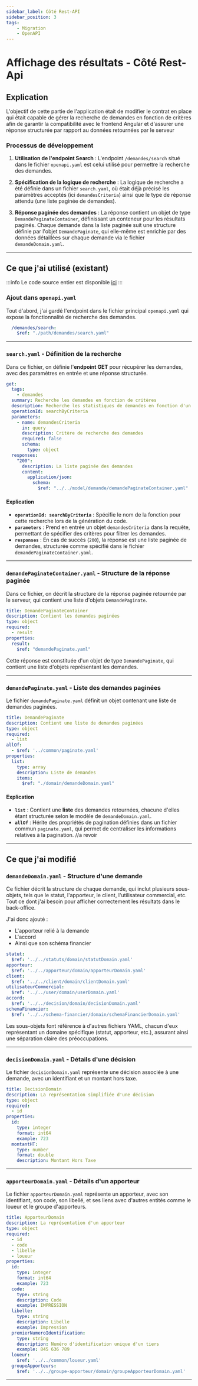 ```yaml
---
sidebar_label: Côté Rest-API
sidebar_position: 3
tags: 
    - Migration
    - OpenAPI
---
```


# Affichage des résultats - Côté Rest-Api

## Explication

L'objectif de cette partie de l'application était de modifier le contrat en place qui était capable de gérer la recherche de demandes en fonction de critères afin de garantir la compatibilité avec le frontend Angular et d'assurer une réponse structurée par rapport au données retournées par le serveur

### Processus de développement

1. **Utilisation de l'endpoint Search** :
  L'endpoint `/demandes/search` situé dans le fichier `openapi.yaml` est celui utilisé pour permettre la recherche des demandes.
   
2. **Spécification de la logique de recherche** :
   La logique de recherche a été définie dans un fichier `search.yaml`, où était déjà précisé les paramètres acceptés (ici `demandesCriteria`) ainsi que le type de réponse attendu (une liste paginée de demandes).

3. **Réponse paginée des demandes** :
   La réponse contient un objet de type `DemandePaginateContainer`, définissant un conteneur pour les résultats paginés. Chaque demande dans la liste paginée suit une structure définie par l'objet `DemandePaginate`, qui elle-même est enrichie par des données détaillées sur chaque demande via le fichier `demandeDomain.yaml`.

---

## Ce que j'ai utilisé (existant)

:::info
Le code source entier est disponible [ici](./../../../Annexes/bout_de_code/Projet_recherche_demande/affichage_resultats/cote_rest_api.md)
:::
### Ajout dans `openapi.yaml`

Tout d'abord, j'ai gardé l'endpoint dans le fichier principal `openapi.yaml` qui expose la fonctionnalité de recherche des demandes.

```yaml
  /demandes/search:
    $ref: "./path/demandes/search.yaml"
```

---

### `search.yaml` - Définition de la recherche

Dans ce fichier, on définie l'**endpoint GET** pour récupérer les demandes, avec des paramètres en entrée et une réponse structurée.

```yaml
get:
  tags:
    - demandes
  summary: Recherche les demandes en fonction de critères
  description: Recherche les statistiques de demandes en fonction d'un critère
  operationId: searchByCriteria
  parameters:
    - name: demandesCriteria
      in: query
      description: Critère de recherche des demandes
      required: false
      schema:
        type: object
  responses:
    "200":
      description: La liste paginée des demandes
      content:
        application/json:
          schema:
            $ref: "../../model/demande/demandePaginateContainer.yaml"
```

#### Explication

* **`operationId: searchByCriteria`** : Spécifie le nom de la fonction pour cette recherche lors de la génération du code.
* **`parameters`** : Prend en entrée un objet `demandesCriteria` dans la requête, permettant de spécifier des critères pour filtrer les demandes.
* **`responses`** : En cas de succès (`200`), la réponse est une liste paginée de demandes, structurée comme spécifié dans le fichier `demandePaginateContainer.yaml`.

---

### `demandePaginateContainer.yaml` - Structure de la réponse paginée

Dans ce fichier, on décrit la structure de la réponse paginée retournée par le serveur, qui contient une liste d'objets `DemandePaginate`.

```yaml
title: DemandePaginateContainer
description: Contient les demandes paginées
type: object
required:
  - result
properties:
  result:
    $ref: "demandePaginate.yaml"
```

Cette réponse est constituée d'un objet de type `DemandePaginate`, qui contient une liste d'objets représentant les demandes.

---

### `demandePaginate.yaml` - Liste des demandes paginées

Le fichier `demandePaginate.yaml` définit un objet contenant une liste de demandes paginées.

```yaml
title: DemandePaginate
description: Contient une liste de demandes paginées
type: object
required:
  - list
allOf:
  - $ref: '../common/paginate.yaml'
properties:
  list:
    type: array
    description: Liste de demandes
    items:
      $ref: "./domain/demandeDomain.yaml"
```

#### Explication

* **`list`** : Contient une **liste** des demandes retournées, chacune d'elles étant structurée selon le modèle de `demandeDomain.yaml`.
* **`allOf`** : Hérite des propriétés de pagination définies dans un fichier commun `paginate.yaml`, qui permet de centraliser les informations relatives à la pagination. //a revoir

---
## Ce que j'ai modifié

### `demandeDomain.yaml` - Structure d'une demande

Ce fichier décrit la structure de chaque demande, qui inclut plusieurs sous-objets, tels que le statut, l'apporteur, le client, l'utilisateur commercial, etc.
Tout ce dont j'ai besoin pour afficher correctement les résultats dans le back-office.

J'ai donc ajouté : 

- L'apporteur relié à la demande
- L'accord
- Ainsi que son schéma financier

```yaml
statut: 
  $ref: '../../statuts/domain/statutDomain.yaml'
apporteur:
  $ref: '../../apporteur/domain/apporteurDomain.yaml'
client:
  $ref: '../../client/domain/clientDomain.yaml'
utilisateurCommercial:
  $ref: '../../user/domain/userDomain.yaml'
accord:
  $ref: '../../decision/domain/decisionDomain.yaml'
schemaFinancier:
  $ref: '../../schema-financier/domain/schemaFinancierDomain.yaml'
```

Les sous-objets font référence à d'autres fichiers YAML, chacun d'eux représentant un domaine spécifique (statut, apporteur, etc.), assurant ainsi une séparation claire des préoccupations.

---

### `decisionDomain.yaml` - Détails d'une décision

Le fichier `decisionDomain.yaml` représente une décision associée à une demande, avec un identifiant et un montant hors taxe.

```yaml
title: DecisionDomain
description: La représentation simplifiée d'une décision
type: object
required:
  - id
properties:
  id:
    type: integer
    format: int64
    example: 723
  montantHT:
    type: number
    format: double
    description: Montant Hors Taxe
```

---

### `apporteurDomain.yaml` - Détails d'un apporteur

Le fichier `apporteurDomain.yaml` représente un apporteur, avec son identifiant, son code, son libellé, et ses liens avec d'autres entités comme le loueur et le groupe d'apporteurs.

```yaml
title: ApporteurDomain
description: La représentation d'un apporteur
type: object
required:
  - id
  - code
  - libelle
  - loueur
properties:
  id:
    type: integer
    format: int64
    example: 723
  code:
    type: string
    description: Code
    example: IMPRESSION
  libelle:
    type: string
    description: Libelle
    example: Impression
  premierNumeroIdentification:
    type: string
    description: Numéro d'identification unique d'un tiers
    example: 845 636 789
  loueur:
    $ref: '../../common/loueur.yaml'
  groupeApporteurs:
    $ref: '../../groupe-apporteur/domain/groupeApporteurDomain.yaml'
```

---
